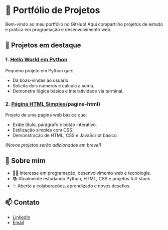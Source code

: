 # 🚀 Portfólio de Projetos

Bem-vindo ao meu portfólio no GitHub! Aqui compartilho projetos de estudo e prática em programação e desenvolvimento web.

## 📂 Projetos em destaque

### 1. [Hello World em Python](https://github.com/SEUUSUARIO/hello-world-python)
Pequeno projeto em Python que:
- Dá boas-vindas ao usuário.
- Solicita dois números e calcula a soma.
- Demonstra lógica básica e interatividade via terminal.

### 2. [Página HTML Simples](https:github.com/renatocom33)/pagina-html)
Projeto de uma página web básica que:
- Exibe título, parágrafo e botão interativo.
- Estilização simples com CSS.
- Demonstração de HTML, CSS e JavaScript básico.

*(Novos projetos serão adicionados em breve!)*

## 📌 Sobre mim
- 👨‍💻 Interesse em programação, desenvolvimento web e tecnologia.
- 📚 Atualmente estudando Python, HTML, CSS e projetos full-stack.
- ✨ Aberto a colaborações, aprendizado e novos desafios.

## 📫 Contato
- [LinkedIn](https://www.linkedin.com/in/renato-almeida-filho/)
- [Email](renato.com33@gmail.com)
